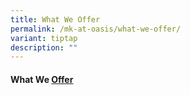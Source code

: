 ```yaml
---
title: What We Offer
permalink: /mk-at-oasis/what-we-offer/
variant: tiptap
description: ""
---
```

<h4>What We <a href="/files/What_We_Offer_updated.pdf" rel="noopener noreferrer nofollow" target="_blank">Offer</a></h4><p></p>